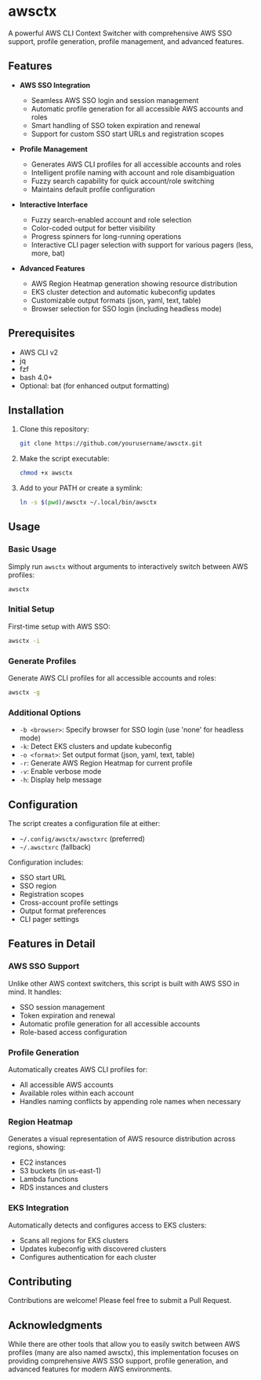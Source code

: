 # awsctx

A powerful AWS CLI Context Switcher with comprehensive AWS SSO support, profile generation, profile management, and advanced features.

## Features

- **AWS SSO Integration**
  - Seamless AWS SSO login and session management
  - Automatic profile generation for all accessible AWS accounts and roles
  - Smart handling of SSO token expiration and renewal
  - Support for custom SSO start URLs and registration scopes

- **Profile Management**
  - Generates AWS CLI profiles for all accessible accounts and roles
  - Intelligent profile naming with account and role disambiguation
  - Fuzzy search capability for quick account/role switching
  - Maintains default profile configuration

- **Interactive Interface**
  - Fuzzy search-enabled account and role selection
  - Color-coded output for better visibility
  - Progress spinners for long-running operations
  - Interactive CLI pager selection with support for various pagers (less, more, bat)

- **Advanced Features**
  - AWS Region Heatmap generation showing resource distribution
  - EKS cluster detection and automatic kubeconfig updates
  - Customizable output formats (json, yaml, text, table)
  - Browser selection for SSO login (including headless mode)

## Prerequisites

- AWS CLI v2
- jq
- fzf
- bash 4.0+
- Optional: bat (for enhanced output formatting)

## Installation

1. Clone this repository:
   ```bash
   git clone https://github.com/yourusername/awsctx.git
   ```

2. Make the script executable:
   ```bash
   chmod +x awsctx
   ```

3. Add to your PATH or create a symlink:
   ```bash
   ln -s $(pwd)/awsctx ~/.local/bin/awsctx
   ```

## Usage

### Basic Usage

Simply run `awsctx` without arguments to interactively switch between AWS profiles:
```bash
awsctx
```

### Initial Setup

First-time setup with AWS SSO:
```bash
awsctx -i
```

### Generate Profiles

Generate AWS CLI profiles for all accessible accounts and roles:
```bash
awsctx -g
```

### Additional Options

- `-b <browser>`: Specify browser for SSO login (use 'none' for headless mode)
- `-k`: Detect EKS clusters and update kubeconfig
- `-o <format>`: Set output format (json, yaml, text, table)
- `-r`: Generate AWS Region Heatmap for current profile
- `-v`: Enable verbose mode
- `-h`: Display help message

## Configuration

The script creates a configuration file at either:
- `~/.config/awsctx/awsctxrc` (preferred)
- `~/.awsctxrc` (fallback)

Configuration includes:
- SSO start URL
- SSO region
- Registration scopes
- Cross-account profile settings
- Output format preferences
- CLI pager settings

## Features in Detail

### AWS SSO Support
Unlike other AWS context switchers, this script is built with AWS SSO in mind. It handles:
- SSO session management
- Token expiration and renewal
- Automatic profile generation for all accessible accounts
- Role-based access configuration

### Profile Generation
Automatically creates AWS CLI profiles for:
- All accessible AWS accounts
- Available roles within each account
- Handles naming conflicts by appending role names when necessary

### Region Heatmap
Generates a visual representation of AWS resource distribution across regions, showing:
- EC2 instances
- S3 buckets (in us-east-1)
- Lambda functions
- RDS instances and clusters

### EKS Integration
Automatically detects and configures access to EKS clusters:
- Scans all regions for EKS clusters
- Updates kubeconfig with discovered clusters
- Configures authentication for each cluster

## Contributing

Contributions are welcome! Please feel free to submit a Pull Request.

## Acknowledgments

While there are other tools that allow you to easily switch between AWS profiles (many are also named awsctx), this implementation focuses on providing comprehensive AWS SSO support, profile generation, and advanced features for modern AWS environments.
